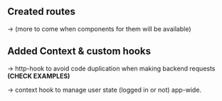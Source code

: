## Created routes

-> (more to come when components for them will be available) 

## Added Context & custom hooks 

-> http-hook to avoid code duplication when making backend requests <b>(CHECK EXAMPLES)</b>

-> context hook to manage user state (logged in or not) app-wide. 
